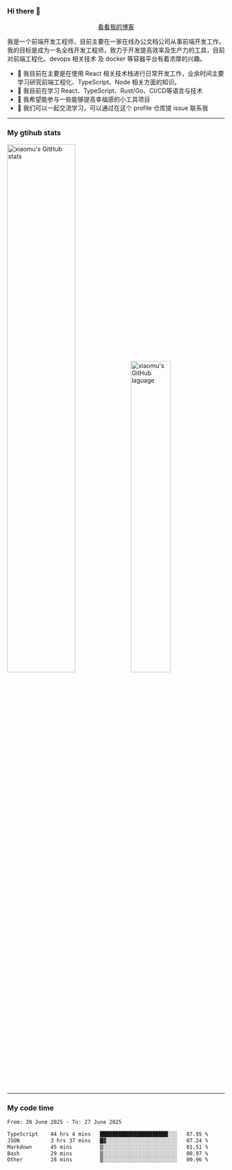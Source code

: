 ### Hi there 👋

<p align="center">
  <a href="https://blog.realjacket.fun">看看我的博客</a>
</p>

我是一个前端开发工程师，目前主要在一家在线办公文档公司从事前端开发工作。我的目标是成为一名全栈开发工程师，致力于开发提高效率及生产力的工具，目前对前端工程化、devops 相关技术 及 docker 等容器平台有着浓厚的兴趣。

- 🔭 我目前在主要是在使用 React 相关技术栈进行日常开发工作，业余时间主要学习研究前端工程化、TypeScript、Node 相关方面的知识。
- 🌱 我目前在学习 React、TypeScript、Rust/Go、CI/CD等语言与技术
- 👯 我希望能参与一些能够提高幸福感的小工具项目
- 💬 我们可以一起交流学习，可以通过在这个 profile 仓库提 issue 联系我

***

### My gtihub stats

<a><img src="https://github-readme-stats-git-masterrstaa-rickstaa.vercel.app/api?username=real-jacket&&show_icons=true" title="xiaomu's GitHub stats" alt="xiaomu's GitHub stats" style="width:56%;"/></a>
<a><img src="https://github-readme-stats-git-masterrstaa-rickstaa.vercel.app/api/top-langs/?username=real-jacket&layout=compact" title="xiaomu's GitHub laguage" alt="xiaomu's GitHub laguage" style="width:43%;"/><a/>

***

### My code time

<!--START_SECTION:waka-->

```txt
From: 20 June 2025 - To: 27 June 2025

TypeScript    44 hrs 4 mins   ██████████████████████░░░   87.95 %
JSON          3 hrs 37 mins   █▓░░░░░░░░░░░░░░░░░░░░░░░   07.24 %
Markdown      45 mins         ▒░░░░░░░░░░░░░░░░░░░░░░░░   01.51 %
Bash          29 mins         ▒░░░░░░░░░░░░░░░░░░░░░░░░   00.97 %
Other         28 mins         ▒░░░░░░░░░░░░░░░░░░░░░░░░   00.96 %
```

<!--END_SECTION:waka-->

